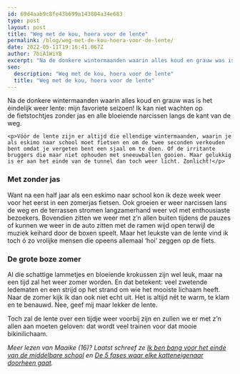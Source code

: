```yaml
---
id: 69d4aab9c8fe43b699a143804a34e683
type: post
layout: post
title: "Weg met de kou, hoera voor de lente"
permalink: /blog/weg-met-de-kou-hoera-voor-de-lente/
date: 2022-05-11T19:16:41.067Z
author: 7biA1WiYB
excerpt: "Na de donkere wintermaanden waarin alles koud en grauw was is het éindelijk weer lente: mijn favoriete seizoen! Ik kan niet wachten op de fietstochtjes zonder jas en alle bloeiende narcissen langs de kant van de weg.  "
seo:
  description: "Weg met de kou, hoera voor de lente"
  title: "Weg met de kou, hoera voor de lente"
---
```

Na de donkere wintermaanden waarin alles koud en grauw was is het éindelijk weer lente: mijn favoriete seizoen! Ik kan niet wachten op de fietstochtjes zonder jas en alle bloeiende narcissen langs de kant van de weg.  

    <p>Vóór de lente zijn er altijd die ellendige wintermaanden, waarin je als eskimo naar school moet fietsen en om de twee seconden verkouden bent omdat je vergeten bent een sjaal om te doen. Of de irritante bruggers die maar niet ophouden met sneeuwballen gooien. Maar gelukkig is er aan het einde van de tunnel dan toch weer licht. Zonlicht!</p>
<h3><strong>Met zonder jas</strong></h3>
<p>Want na een half jaar als een eskimo naar school kon ik deze week weer voor het eerst in een zomerjas fietsen. Ook groeien er weer narcissen lans de weg en de terrassen stromen langzamerhand weer vol met enthousiaste bezoekers. Bovendien zitten we weer met z’n allen buiten tijdens de pauzes of kunnen we weer in de auto zitten met de ramen wijd open terwijl de muziek keihard door de boxen speelt. Maar het leukste van de lente vind ik toch ó zo vrolijke mensen die opeens allemaal ‘hoi’ zeggen op de fiets.</p>
<h3><strong>De grote boze zomer</strong></h3>
<p>Al die schattige lammetjes en bloeiende krokussen zijn wel leuk, maar na een tijd zal het weer zomer worden. En dat betekent: veel zwetende ledematen en een strijd op het strand om wie het mooiste lichaam heeft. Naar de zomer kijk ik dan ook niet echt uit. Het is altijd nét te warm, te klam en te benauwd. Nee, geef mij maar lekker de lente.</p>
<p>Toch zal de lente over een tijdje weer voorbij zijn en zullen we er met z’n allen aan moeten geloven: dat wordt veel trainen voor dat mooie bikinilichaam.</p>
<p><i>Meer lezen van Maaike (16)? Laatst schreef ze <a href="/node/9972">Ik ben bang voor het einde van de middelbare school</a> en <a href="/node/9781">De 5 fases waar elke katteneigenaar doorheen gaat</a>.</i></p>  
